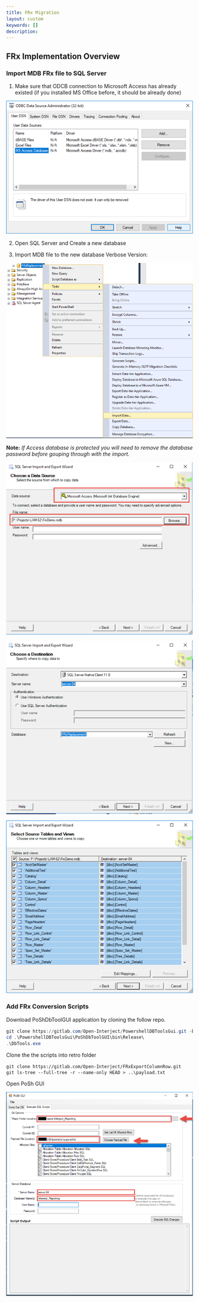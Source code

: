 ```yaml
---
title: FRx Migration
layout: custom
keywords: []
description: 
---
```


## FRx Implementation Overview 

### Import MDB FRx file to SQL Server 

1. Make sure that ODCB connection to Microsoft Access has already existed (if you installed MS Office before, it should be already done)

![](/images/FRxReplacement/02.png)

2. Open SQL Server and Create a new database

3. Import MDB file to the new database
Verbose Version:

![](/images/FRxReplacement/06.png)

__Note:__ _If Access database is protected you will need to remove the database password before gouping through with the import._

![](/images/FRxReplacement/07.png)

![](/images/FRxReplacement/03.png)

![](/images/FRxReplacement/05.png)


### Add FRx Conversion Scripts

Download PoShDbToolGUI application by cloning the follow repo. 

```PowerShell
git clone https://gitlab.com/Open-Interject/PowershellDBToolsGui.git -b feature/payload_file
cd .\PowershellDBToolsGui\PoShDbToolGUI\bin\Release\
.\DbTools.exe
```

Clone the the scripts into retro folder

```
git clone https://gitlab.com/Open-Interject/FRxExportColumnRow.git
git ls-tree --full-tree -r --name-only HEAD > ..\payload.txt
```
Open PoSh GUI 

![](/images/A-SQL-Installation/03.png)


